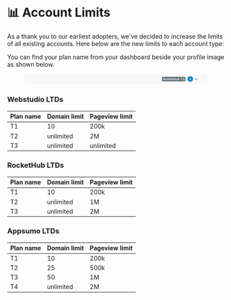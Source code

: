 # 📊 Account Limits

As a thank you to our earliest adopters, we've decided to increase the limits of all existing accounts. Here below are the new limits to each account type:&#x20;

You can find your plan name from your dashboard beside your profile image as shown below.&#x20;

<figure><img src="../.gitbook/assets/image (4).png" alt=""><figcaption></figcaption></figure>

### Webstudio LTDs



| Plan name | Domain limit | Pageview limit |
| --------- | ------------ | -------------- |
| T1        | 10           | 200k           |
| T2        | unlimited    | 2M             |
| T3        | unlimited    | unlimited      |



### RocketHub LTDs



| Plan name | Domain limit | Pageview limit |
| --------- | ------------ | -------------- |
| T1        | 10           | 200k           |
| T2        | unlimited    | 1M             |
| T3        | unlimited    | 2M             |



### Appsumo LTDs



| Plan name | Domain limit | Pageview limit |
| --------- | ------------ | -------------- |
| T1        | 10           | 200k           |
| T2        | 25           | 500k           |
| T3        | 50           | 1M             |
| T4        | unlimited    | 2M             |



